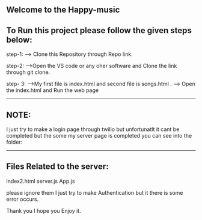 Welcome to the Happy-music 
--------------------------------------------------------------
To Run this project please follow the given steps below:
--------------------------------------------------------------

step-1:
--> Clone this Repository through Repo link.

step-2:
-->Open the VS code or any oher software and Clone the link through git clone.

step- 3:
-->My first file is index.html and second file is songs.html .
--> Open the index.html and Run the web page 

-------
NOTE:
-------
I just try to make a login page through twilio but unfortunatlt it cant be completed but the some my server page is completed you can see into the folder:

----------------------------
Files Related to the server:
------------------------------
index2.html
server.js
App.js

please ignore them I just try to make Authentication but it there is some error occurs.


Thank you I hope you Enjoy it.

